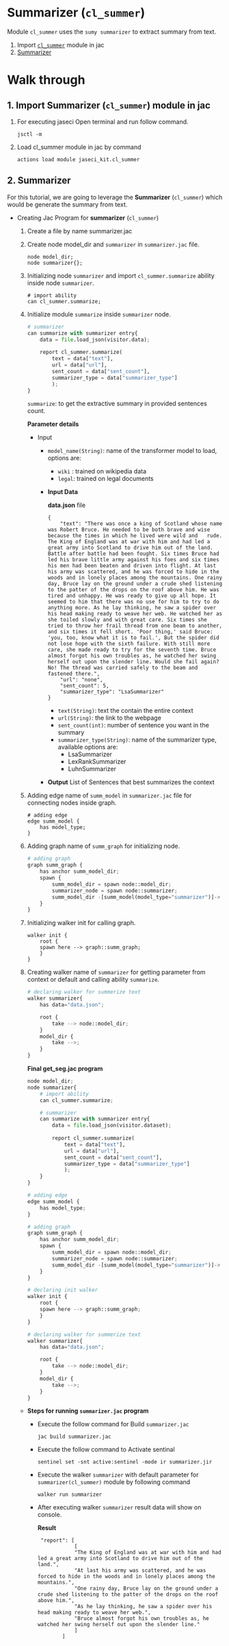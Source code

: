# **Summarizer (`cl_summer`)**

Module `cl_summer` uses the `sumy summarizer` to extract summary from text.

1. Import [`cl_summer`](#1-import-summarizer-cl_summer-module-in-jac) module in jac
2. [Summarizer](#2-summarizer)

# **Walk through**

## **1. Import Summarizer (`cl_summer`) module in jac**
1. For executing jaseci Open terminal and run follow command.
    ```
    jsctl -m
    ```
2.  Load cl_summer module in jac by command
    ```
    actions load module jaseci_kit.cl_summer
    ```


## **2. Summarizer**
For this tutorial, we are going to leverage the **Summarizer** (`cl_summer`) which would be generate the summary from text. 

* Creating Jac Program for **summarizer** (`cl_summer`)

    1. Create a file by name summarizer.jac
    2. Create node model_dir and `summarizer` in `summarizer.jac` file.

        ```
        node model_dir;
        node summarizer{};
        ```
    3. Initializing node `summarizer` and import `cl_summer.summarize` ability inside node `summarizer`.

        ```
        # import ability
        can cl_summer.summarize;
        ```

    4. Initialize module `summarize` inside `summarizer` node.

        ```python
        # summarizer
        can summarize with summarizer entry{
            data = file.load_json(visitor.data);
            
            report cl_summer.summarize(
                text = data["text"],
                url = data["url"],
                sent_count = data["sent_count"],
                summarizer_type = data["summarizer_type"]
                );      
        }
        ```
        `summarize`: to get the extractive summary in provided sentences count.

        **Parameter details**
        * Input
            * `model_name(String)`: name of the transformer model to load, options are:
                * `wiki` : trained on wikipedia data
                * `legal`: trained on legal documents

            * **Input Data**

                **data.json** file
                ```
                {
                    "text": "There was once a king of Scotland whose name was Robert Bruce. He needed to be both brave and wise because the times in which he lived were wild and   rude. The King of England was at war with him and had led a great army into Scotland to drive him out of the land. Battle after battle had been fought. Six times Bruce had led his brave little army against his foes and six times his men had been beaten and driven into flight. At last his army was scattered, and he was forced to hide in the woods and in lonely places among the mountains. One rainy day, Bruce lay on the ground under a crude shed listening to the patter of the drops on the roof above him. He was tired and unhappy. He was ready to give up all hope. It seemed to him that there was no use for him to try to do anything more. As he lay thinking, he saw a spider over his head making ready to weave her web. He watched her as she toiled slowly and with great care. Six times she tried to throw her frail thread from one beam to another, and six times it fell short. 'Poor thing,' said Bruce: 'you, too, know what it is to fail.', But the spider did not lose hope with the sixth failure. With still more care, she made ready to try for the seventh time. Bruce almost forgot his own troubles as, he watched her swing herself out upon the slender line. Would she fail again? No! The thread was carried safely to the beam and fastened there.",
                    "url": "none",
                    "sent_count": 5,
                    "summarizer_type": "LsaSummarizer"
                }
                ```
                * `text(String)`: text the contain the entire context
                * `url(String)`: the link to the webpage
                * `sent_count(int)`: number of sentence you want in the summary
                * `summarizer_type(String)`: name of the summarizer type, available options are:
                    * LsaSummarizer
                    * LexRankSummarizer
                    * LuhnSummarizer

            * **Output**
            List of Sentences that best summarizes the context

    5. Adding edge name of `summ_model` in `summarizer.jac` file for connecting nodes inside graph.
        ```
        # adding edge
        edge summ_model {
            has model_type;
        }
        ```
    6. Adding graph name of `summ_graph` for initializing node.
        ```python
        # adding graph
        graph summ_graph {
            has anchor summ_model_dir;
            spawn {
                summ_model_dir = spawn node::model_dir;
                summarizer_node = spawn node::summarizer;
                summ_model_dir -[summ_model(model_type="summarizer")]-> summarizer_node;
            }
        }
        ```
    7. Initializing walker init for calling graph.
        ```
        walker init {
            root {
            spawn here --> graph::summ_graph; 
            }
        }
        ```
    8. Creating walker name of `summarizer` for getting parameter from context or default and calling ability `summarize`.
        ```python
        # declaring walker for summerize text
        walker summarizer{
            has data="data.json";

            root {
                take --> node::model_dir;
            }
            model_dir {
                take -->;
            }
        }
        ```
        **Final get_seg.jac program**
        ```python
        node model_dir;
        node summarizer{
            # import ability
            can cl_summer.summarize;

            # summarizer
            can summarize with summarizer entry{
                data = file.load_json(visitor.dataset);
                
                report cl_summer.summarize(
                    text = data["text"],
                    url = data["url"],
                    sent_count = data["sent_count"],
                    summarizer_type = data["summarizer_type"]
                    );      
            }
        }

        # adding edge
        edge summ_model {
            has model_type;
        }

        # adding graph
        graph summ_graph {
            has anchor summ_model_dir;
            spawn {
                summ_model_dir = spawn node::model_dir;
                summarizer_node = spawn node::summarizer;
                summ_model_dir -[summ_model(model_type="summarizer")]-> summarizer_node;
            }
        }

        # declaring init walker
        walker init {
            root {
            spawn here --> graph::summ_graph; 
            }
        }

        # declaring walker for summerize text
        walker summarizer{
            has data="data.json";

            root {
                take --> node::model_dir;
            }
            model_dir {
                take -->;
            }
        }    
        ```
    * **Steps for running `summarizer.jac` program**

        * Execute the follow command for Build `summarizer.jac`

            ```
            jac build summarizer.jac
            ```
        * Execute the follow command to Activate sentinal

            ```
            sentinel set -snt active:sentinel -mode ir summarizer.jir
            ```
        * Execute the walker `summarizer` with default parameter for `summarizer(cl_summer)` module by following command
            ```
            walker run summarizer
            ```
        * After executing walker `summarizer` result data will show on console.

            **Result**
            ```
             "report": [
                        [
                        "The King of England was at war with him and had led a great army into Scotland to drive him out of the land.",
                        "At last his army was scattered, and he was forced to hide in the woods and in lonely places among the mountains.",
                        "One rainy day, Bruce lay on the ground under a crude shed listening to the patter of the drops on the roof above him.",
                        "As he lay thinking, he saw a spider over his head making ready to weave her web.",
                        "Bruce almost forgot his own troubles as, he watched her swing herself out upon the slender line."
                        ]
                    ]
            ```
